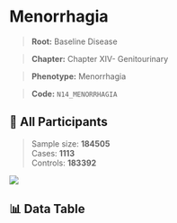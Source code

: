 # Menorrhagia

> **Root:** Baseline Disease  

> **Chapter:** Chapter XIV- Genitourinary  

> **Phenotype:** Menorrhagia  

> **Code:** `N14_MENORRHAGIA`

## 🧪 All Participants  
> Sample size: **184505**  
> Cases: **1113**  
> Controls: **183392**
<img src="/Sensitive/Figures/ALL/Incidence/N14_MENORRHAGIA.png"/>

## 📊 Data Table
<CsvTableMRF src="/Sensitive/Data/ALL/Incidence/COX_N14_MENORRHAGIA.csv"/>

